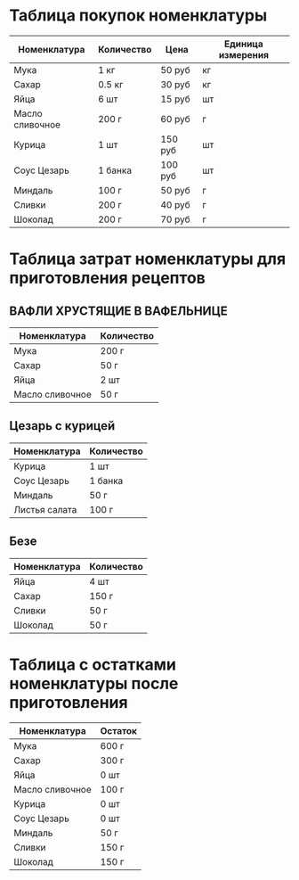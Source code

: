 # Таблица покупок номенклатуры

| Номенклатура          | Количество | Цена  | Единица измерения |
|-----------------------|------------|-------|-------------------|
| Мука                  | 1 кг       | 50 руб | кг                |
| Сахар                 | 0.5 кг     | 30 руб | кг                |
| Яйца                  | 6 шт       | 15 руб | шт                |
| Масло сливочное       | 200 г      | 60 руб | г                 |
| Курица                | 1 шт       | 150 руб| шт                |
| Соус Цезарь           | 1 банка    | 100 руб| шт                |
| Миндаль               | 100 г      | 50 руб | г                 |
| Сливки                | 200 г      | 40 руб | г                 |
| Шоколад               | 200 г      | 70 руб | г                 |


# Таблица затрат номенклатуры для приготовления рецептов

## ВАФЛИ ХРУСТЯЩИЕ В ВАФЕЛЬНИЦЕ

| Номенклатура          | Количество | 
|-----------------------|------------|
| Мука                  | 200 г      |
| Сахар                 | 50 г       |
| Яйца                  | 2 шт       |
| Масло сливочное       | 50 г       |

## Цезарь с курицей

| Номенклатура          | Количество | 
|-----------------------|------------|
| Курица                | 1 шт       |
| Соус Цезарь           | 1 банка    |
| Миндаль               | 50 г       |
| Листья салата         | 100 г      |

## Безе

| Номенклатура          | Количество | 
|-----------------------|------------|
| Яйца                  | 4 шт       |
| Сахар                 | 150 г      |
| Сливки                | 50 г       |
| Шоколад               | 50 г       |


# Таблица с остатками номенклатуры после приготовления

| Номенклатура          | Остаток |
|-----------------------|---------|
| Мука                  | 600 г   |
| Сахар                 | 300 г   |
| Яйца                  | 0 шт    |
| Масло сливочное       | 100 г   |
| Курица                | 0 шт    |
| Соус Цезарь           | 0 шт    |
| Миндаль               | 50 г    |
| Сливки                | 150 г   |
| Шоколад               | 150 г   |  
